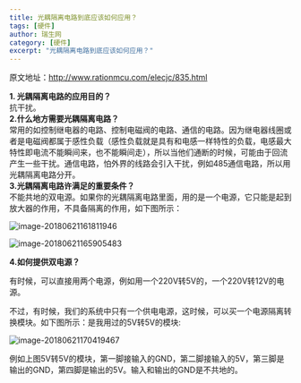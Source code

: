 ```yaml
---
title: 光耦隔离电路到底应该如何应用？  
tags: [硬件]
author: 瑞生网  
category: [硬件]  
excerpt: "光耦隔离电路到底应该如何应用？"  
---
```


原文地址：http://www.rationmcu.com/elecjc/835.html  

**1. 光耦隔离电路的应用目的？**  
抗干扰。  
**2.什么地方需要光耦隔离电路？**  
常用的如控制继电器的电路、控制电磁阀的电路、通信的电路。因为继电器线圈或者是电磁阀都属于感性负载（感性负载就是具有和电感一样特性的负载，电感最大特性即电流不能瞬间来，也不能瞬间走），所以当他们通断的时候，可能由于回流产生一些干扰。通信电路，怕外界的线路会引入干扰，例如485通信电路，所以用光耦隔离电路分开。  
**3.光耦隔离电路许满足的重要条件？**  
不能共地的双电源。如果你的光耦隔离电路里面，用的是一个电源，它只能是起到放大器的作用，不具备隔离的作用，如下图所示：  

![image-20180621161811946]({{site.baseurl}}/assets/images/hardware/image-20180621161811946.png)  

![image-20180621165905483]({{site.baseurl}}/assets/images/hardware/image-20180621165905483.png)

**4.如何提供双电源？**

有时候，可以直接用两个电源，例如用一个220V转5V的，一个220V转12V的电源。  

不过，有时候，我们的系统中只有一个供电电源，这时候，可以买一个电源隔离转换模块。如下图所示：是我用过的5V转5V的模块:  

![image-20180621170419467]({{site.baseurl}}/assets/images/hardware/image-20180621170419467.png)

例如上图5V转5V的模块，第一脚接输入的GND，第二脚接输入的5V，第三脚是输出的GND，第四脚是输出的5V。输入和输出的GND是不共地的。  